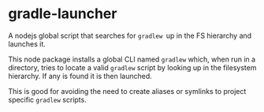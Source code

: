 # gradle-launcher

A nodejs global script that searches for `gradlew `up in the FS hierarchy and launches it.

This node package installs a global CLI named `gradlew` which, when run in a directory, 
tries to locate a valid `gradlew` script by looking up in the filesystem hierarchy. If 
any is found it is then launched.

This is good for avoiding the need to create aliases or symlinks to project specific 
`gradlew` scripts.

